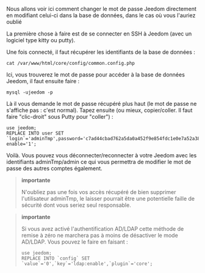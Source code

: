 Nous allons voir ici comment changer le mot de passe Jeedom directement
en modifiant celui-ci dans la base de données, dans le cas où vous l'auriez oublié 

La première chose à faire est de se connecter en SSH à Jeedom (avec un
logiciel type kitty ou putty).

Une fois connecté, il faut récupérer les identifiants de la base de
données :

``` {.bash}
cat /var/www/html/core/config/common.config.php
```

Ici, vous trouverez le mot de passe pour accéder à la base de données
Jeedom, il faut ensuite faire :

``` {.bash}
mysql -ujeedom -p
```

Là il vous demande le mot de passe récupéré plus haut (le mot de passe
ne s'affiche pas : c'est normal). Tapez ensuite (ou mieux,
copier/coller. Il faut faire "clic-droit" sous Putty pour "coller") :

``` {.bash}
use jeedom;
REPLACE INTO user SET `login`='adminTmp',password='c7ad44cbad762a5da0a452f9e854fdc1e0e7a52a38015f23f3eab1d80b931dd472634dfac71cd34ebc35d16ab7fb8a90c81f975113d6c7538dc69dd8de9077ec',profils='admin', enable='1';
```

Voilà. Vous pouvez vous déconnecter/reconnecter à votre Jeedom avec les
identifiants adminTmp/admin ce qui vous permettra de modifier le mot de
passe des autres comptes également.

>**importante**
>
>N'oubliez pas une fois vos accès récupéré de bien supprimer l'utilisateur adminTmp, le laisser pourrait être une potentielle
faille de sécurité dont vous seriez seul responsable.

>**importante**
>
> Si vous avez activé l'authentification AD/LDAP cette méthode de remise à zéro ne marchera pas à moins de désactiver le mode AD/LDAP. Vous pouvez le faire en faisant : 
>``` {.bash}
>use jeedom;
>REPLACE INTO `config` SET `value`='0',`key`='ldap:enable',`plugin`='core';
>```
